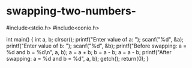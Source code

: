 # swapping-two-numbers-

#include<stdio.h>
#include<conio.h>

int main()
{
	 int a, b;
	 clrscr();
	 printf("Enter value of a: ");
	 scanf("%d", &a);
	 printf("Enter value of b: ");
	 scanf("%d", &b);
	 printf("Before swapping: a = %d and b = %d\n", a, b);
	 a = a + b;
	 b = a - b;
	 a = a - b;
	 printf("After swapping: a = %d and b = %d", a, b);
	 getch();
	 return(0);
}
